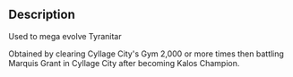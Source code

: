 ## Description
Used to mega evolve Tyranitar

Obtained by clearing Cyllage City's Gym 2,000 or more times then battling Marquis Grant in Cyllage City after becoming Kalos Champion.